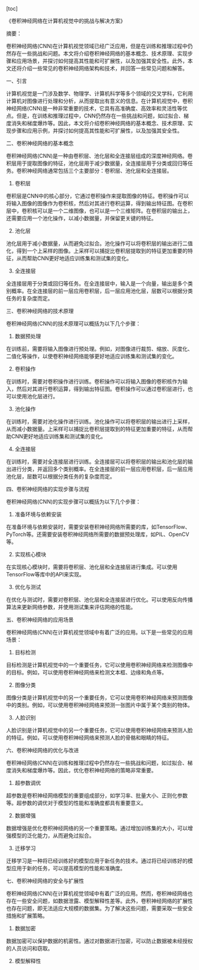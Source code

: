
[toc]                    
                
                
《卷积神经网络在计算机视觉中的挑战与解决方案》

摘要：

卷积神经网络(CNN)在计算机视觉领域已经广泛应用，但是在训练和推理过程中仍然存在一些挑战和问题。本文将介绍卷积神经网络的基本概念、技术原理、实现步骤和应用场景，并探讨如何提高其性能和可扩展性，以及加强其安全性。此外，本文还将介绍一些常见的卷积神经网络架构和技术，并回答一些常见问题和解答。

一、引言

计算机视觉是一门涉及数学、物理学、计算机科学等多个领域的交叉学科，它利用计算机对图像进行处理和分析，从而提取出有意义的信息。在计算机视觉中，卷积神经网络(CNN)是一种非常重要的技术，它具有高准确度、高效率和灵活性等优点。但是，在训练和推理过程中，CNN仍然存在一些挑战和问题，如过拟合、梯度消失和梯度爆炸等。因此，本文将介绍卷积神经网络的基本概念、技术原理、实现步骤和应用示例，并探讨如何提高其性能和可扩展性，以及加强其安全性。

二、卷积神经网络的基本概念

卷积神经网络(CNN)是一种由卷积层、池化层和全连接层组成的深度神经网络。卷积层用于提取图像的特征，池化层用于减少数据量，全连接层用于分类或回归等任务。卷积神经网络通常包括三个主要部分：卷积层、池化层和全连接层。

1. 卷积层

卷积层是CNN中的核心部分，它通过卷积操作来提取图像的特征。卷积操作可以将输入图像的图像作为卷积核，然后对其进行卷积运算，得到输出特征图。在卷积层中，卷积核可以是一个二维图像，也可以是一个三维矩阵。在卷积层的输出上，还需要应用一个池化操作，以减小数据量，并保留更关键的特征。

2. 池化层

池化层用于减小数据量，从而避免过拟合。池化操作可以将卷积层的输出进行二值化，得到一个上采样的图像。上采样可以捕捉比卷积层提取到的特征更加重要的特征，从而帮助CNN更好地适应训练集和测试集的变化。

3. 全连接层

全连接层用于分类或回归等任务。在全连接层中，输入是一个向量，输出是多个类别概率。在全连接层的前一层应用卷积层，后一层应用池化层，层数可以根据分类任务的复杂度而定。

三、卷积神经网络的技术原理

卷积神经网络(CNN)的技术原理可以概括为以下几个步骤：

1. 数据预处理

在训练前，需要将输入图像进行预处理。例如，对图像进行裁剪、缩放、灰度化、二值化等操作，以使卷积神经网络能够更好地适应训练集和测试集的变化。

2. 卷积操作

在训练时，需要对卷积操作进行训练。卷积操作可以将输入图像的卷积核作为输入，然后对其进行卷积运算，得到输出特征图。卷积操作可以通过卷积层进行，也可以使用池化层进行。

3. 池化操作

在训练时，需要对池化操作进行训练。池化操作可以将卷积层的输出进行上采样，从而减小数据量。上采样可以捕捉比卷积层提取到的特征更加重要的特征，从而帮助CNN更好地适应训练集和测试集的变化。

4. 全连接层

在训练时，需要对全连接层进行训练。全连接层可以将卷积层的输出和池化层的输出进行分类，并返回多个类别概率。在全连接层的前一层应用卷积层，后一层应用池化层，层数可以根据分类任务的复杂度而定。

四、卷积神经网络的实现步骤与流程

卷积神经网络(CNN)的实现步骤可以概括为以下几个步骤：

1. 准备环境与依赖安装

在准备环境与依赖安装时，需要安装卷积神经网络所需要的库，如TensorFlow、PyTorch等。还需要安装卷积神经网络所需要的数据预处理库，如PIL、OpenCV等。

2. 实现核心模块

在实现核心模块时，需要将卷积层、池化层和全连接层进行集成。可以使用TensorFlow等库中的API来实现。

3. 优化与测试

在优化与测试时，需要对卷积层、池化层和全连接层进行优化。可以使用反向传播算法来更新网络参数，并使用测试集来评估网络的性能。

五、卷积神经网络的应用场景

卷积神经网络(CNN)在计算机视觉领域中有着广泛的应用。以下是一些常见的应用场景：

1. 目标检测

目标检测是计算机视觉中的一个重要任务，它可以使用卷积神经网络来检测图像中的目标。例如，可以使用卷积神经网络来检测文本框、边缘和角点等。

2. 图像分类

图像分类是计算机视觉中的另一个重要任务，它可以使用卷积神经网络来预测图像中的类别。例如，可以使用卷积神经网络来预测一张图片中属于某个类别的物体。

3. 人脸识别

人脸识别是计算机视觉中的另一个重要任务，它可以使用卷积神经网络来预测人脸的特征。例如，可以使用卷积神经网络来预测人脸的骨骼和眼睛的特征。

六、卷积神经网络的优化与改进

卷积神经网络(CNN)在训练和推理过程中仍然存在一些挑战和问题，如过拟合、梯度消失和梯度爆炸等。因此，优化卷积神经网络的策略非常重要。

1. 超参数调优

超参数是卷积神经网络模型的重要组成部分，如学习率、批量大小、正则化参数等。超参数的调优对于模型的性能和准确度都具有重要意义。

2. 数据增强

数据增强是优化卷积神经网络的另一个重要策略。通过增加训练集的大小，可以增强模型的泛化能力，从而避免过拟合。

3. 迁移学习

迁移学习是一种将已经训练好的模型应用于新任务的技术。通过将已经训练好的模型应用于新的任务，可以提高模型的性能和准确度。

七、卷积神经网络的安全与扩展性

卷积神经网络(CNN)在计算机视觉领域中有着广泛的应用。然而，卷积神经网络也存在一些安全问题，如数据泄露、模型解释性差等。此外，卷积神经网络的扩展性也存在问题，即无法适应大规模的数据集。为了解决这些问题，需要采取一些安全措施和扩展策略。

1. 数据加密

数据加密可以保护数据的机密性。通过对数据进行加密，可以防止数据被未经授权的人员访问和窃取。

2. 模型解释性

